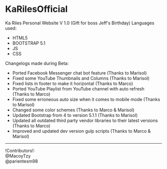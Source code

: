 # KaRilesOfficial
Ka Riles Personal Website V 1.0 (Gift for boss Jeff's Birthday)
Languages used:
- HTML5
- BOOTSTRAP 5.1
- JS
- CSS

Changelogs made during Beta:
- Ported Facebook Messenger chat bot feature (Thanks to Marisol)
- Fixed some YouTube Thumbnails and Columns (Thanks to Marisol)
- Fixed lists in footer to make it horizontal (Thanks to Marco)
- Ported YouTube Playlist from YouTube channel with auto refresh (Thanks to Marco)
- Fixed some erroneous auto size when it comes to mobile mode (Thanks to Marisol)
- Changed some color schemes (Thanks to Marco & Marisol)
- Updated Bootstrap from 4 to version 5.1.1 (Thanks to Marisol)
- Updated all outdated third party vendor libraries to their latest versions (Thanks to Marco)
- Improved and updated dev version gulp scripts (Thanks to Marco & Marisol)

------
!Contributors!: <br>
@MacoyTzy <br>
@parientesm98
